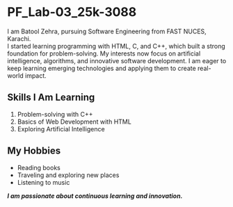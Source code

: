 # PF_Lab-03_25k-3088
I am Batool Zehra, pursuing Software Engineering from FAST NUCES, Karachi.  
I started learning programming with HTML, C, and C++, which built a strong foundation for problem-solving. My interests now focus on artificial intelligence, algorithms, and innovative software development. I am eager to keep learning emerging technologies and applying them to create real-world impact. 

## Skills I Am Learning
1. Problem-solving with C++  
2. Basics of Web Development with HTML  
3. Exploring Artificial Intelligence  

## My Hobbies
- Reading books  
- Traveling and exploring new places  
- Listening to music  

**_I am passionate about continuous learning and innovation._**
